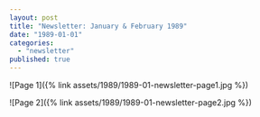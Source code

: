 ```yaml
---
layout: post
title: "Newsletter: January & February 1989"
date: "1989-01-01"
categories: 
  - "newsletter"
published: true
---
```


![Page 1]({% link assets/1989/1989-01-newsletter-page1.jpg %})

![Page 2]({% link assets/1989/1989-01-newsletter-page2.jpg %})